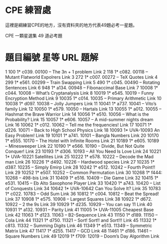 # CPE 練習處
這裡是綱練習CPE的地方，沒有資料夾的地方代表49題必考一星題。

CPE 一顆星選集 49 道必考題

#	題目編號	星等	URL	題解
1	100	1*	c039. 00100 – The 3n + 1 problem	Link
2	118	1*	c082. 00118 – Mutant Flatworld Expolrers	Link
3	272	1*	c007. 00272 – TeX Quotes	Link
4	299	1*	e561. 00299 – Train Swapping	Link
5	490	1*	c045. 00490 – Rotating Sentences	Link
6	948	1*	a134. 00948 – Fibonaccimal Base	Link
7	10008	1*	c044. 10008 – What’s Cryptanalysis	Link
8	10019	1*	e545. 10019 – Funny Encryption Method	Link
9	10035	1*	c014. 10035 – Primary Arithmetic	Link
10	10038	1*	d097. 10038 – Jolly Jumpers	Link
11	10041	1*	a737. 10041 – Vito’s family	Link
12	10050	1*	e579. 10050 – Hartals	Link
13	10055	1*	a012. 10055 – Hashmat the Brave Warrior	Link
14	10056	1*	e510. 10056 – What is the Probability? 	Link
15	10057	1*	e606. 10057 – A mid-summer nights dream	Link
16	10062	1*	c012. 10062 – Tell me the frequencies! 	Link
17	10071	1*	d226. 10071 – Back to High School Physics	Link
18	10093	1*	UVA-10093 An Easy Problem!	Link
19	10101	1*	a741. 10101 – Bangla Numbers	Link
20	10170	1*	e555. 10170 – The Hotel with Infinite Rooms	Link
21	10189	1*	e605. 10189 – Minesweeper	Link
22	10190	1*	e566. 10190 – Divide, But Not Quite Conquer!	Link
23	10193	1*	d306. 10193 – All You Need Is Love	Link
24	10221	1*	UVA-10221 Satellites	Link
25	10222	1*	e578. 10222 – Decode the Mad man	Link
26	10226	1*	d492. 10226 – Hardwood species	Link
27	10235	1*	d387. 10235 – Simply Emirp	Link
28	10242	1*	e512. 10242 – Fourth Point!!	Link
29	10252	1*	e507. 10252 – Common Permutation	Link
30	10268	1*	f444: 10268 – 498-bis	Link
31	10409	1*	e516. 10409 – Die Game	Link
32	10415	1*	e531. 10415 – Eb Alto Saxophone Player	Link
33	10420	1*	a743. 10420 – List of Conquests	Link
34	10642	1*	UVA-10642 Can You Solve It?	Link
35	10783	1*	c022. 10783 – Odd Sum	Link
36	10812	1*	c004. 10812 – Beat the Spread! 	Link
37	10908	1*	e575. 10908 – Largest Squares	Link
38	10922	1*	d672. 10922 – 2 the 9s	Link
39	10929	1*	d235. 10929 – You can say 11	Link
40	10931	1*	a132. 10931 – Parity	Link
41	11005	1*	UVA-11005 Cheapest Base	Link
42	11063	1*	d123. 11063 – B2-Sequence	Link
43	11150	1*	d189. 11150 – Cola	Link
44	11321	1*	d750. 11321 – Sort! Sort!! and Sort!!!	Link
45	11332	1*	c813. 11332 – Summing Digits	Link
46	11349	1*	e513. 11349 – Symmetric Matrix	Link
47	11417	1*	d255. 11417 – GCD	Link
48	11461	1*	d186. 11461 – Square Numbers	Link
49	12019	1*	f709: 12019 – Doom’s Day Algorithm	Link
